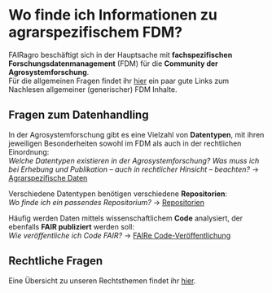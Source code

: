 # Wo finde ich Informationen zu agrarspezifischem FDM?

FAIRagro beschäftigt sich in der Hauptsache mit **fachspezifischen Forschungsdatenmanagement** (FDM) für die **Community der Agrosystemforschung**.  
Für die allgemeinen Fragen findet ihr [hier](../basics.md) ein paar gute Links zum Nachlesen allgemeiner (generischer) FDM Inhalte.


## Fragen zum Datenhandling
In der Agrosystemforschung gibt es eine Vielzahl von **Datentypen**, mit ihren jeweiligen Besonderheiten sowohl im FDM als auch in der rechtlichen Einordnung:  
*Welche Datentypen existieren in der Agrosystemforschung? Was muss ich bei Erhebung und Publikation – auch in rechtlicher Hinsicht – beachten?*
&rarr; [Agrarspezifische Daten](specific_data.md)

Verschiedene Datentypen benötigen verschiedene **Repositorien**:  
*Wo finde ich ein passendes Repositorium?*
&rarr; [Repositorien](data_repositories.md)

Häufig werden Daten mittels wissenschaftlichem **Code** analysiert, der ebenfalls **FAIR publiziert** werden soll:  
*Wie veröffentliche ich Code FAIR?*
&rarr; [FAIRe Code-Veröffentlichung](fair_code.md)


## Rechtliche Fragen
Eine Übersicht zu unseren Rechtsthemen findet ihr [hier](../legal/index.md).
